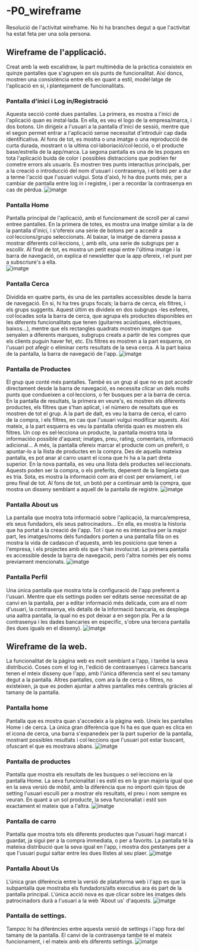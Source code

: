 # -P0_wireframe
Resolució de l'activitat wireframe. No hi ha branches degut a que l'activitat ha estat feta per una sola persona.

## Wireframe de l'applicació.
Creat amb la web excalidraw, la part multimèdia de la pràctica consisteix en quinze pantalles que s'agrupen en sis punts de funcionalitat. Així doncs, mostren una consistència entre ells en quant a estil, model·latge de l'aplicació en si, i plantejament de funcionalitats. 

### Pantalla d'inici i Log in/Registració
Aquesta secció conté dues pantalles. La primera, es mostra a l'inici de l'aplicació quan es instal·lada. En ella, es veu el logo de la empresa/marca, i dos botons. Un dirigeix a l'usuari a la pantalla d'inici de sessió, mentre que el segon permet entrar a l'aplicació sense necessitat d'introduïr cap dada identificativa. Al fons de tot, es mostra o una imatge o una reproducció de curta durada, mostrant o la ultima col·laboriació/col·lecció, o el producte base/estrella de la app/marca. 
La segona pantalla es una de les poques en tota l'aplicació buida de color i possibles distraccions que podrien fer cometre errors als usuaris. Es mostren tres punts interactius principals, per a la creació o introducció del nom d'usuari i contrasenya, i el botó per a dur a terme l'acció que l'usuari vulgui. Sota d'aixó, hi ha dos punts més; per a cambiar de pantalla entre log in i registre, i per a recordar la contrasenya en cas de pèrdua. 
![imatge](https://github.com/user-attachments/assets/e7cc0c5f-3b23-414c-97a0-e85dc9819a7f)

### Pantalla Home
Pantalla principal de l'aplicació, amb el funcionament de scroll per al canvi entree pantalles. En la primera de totes, es mostra una imatge similar a la de la pantalla d'inici, i s'ofereix una sèrie de botons per a accedir a col·leccions/grups seleccionats. Al baixar, la imatge de darrera passa a mostrar diferents col·leccions, i, amb ells, una serie de subgrups per a escollir. Al final de tot, es mostra un petit espai entre l'última imatge i la barra de navegació, on explica el newsletter que la app ofereix, i el punt per a subscriure's a ella.  
![imatge](https://github.com/user-attachments/assets/3b5d866f-7c6d-4d79-9aec-518f5dfd2a27)

### Pantalla Cerca
Dividida en quatre parts, és una de les pantalles accessibles desde la barra de navegació. En si, hi ha tres grups focals; la barra de cerca, els filtres, i els grups suggerits. Aquest últim es divideix en dos subgrups -les esferes, col·locades sota la barra de cerca, que agrupa els productes disponibles en les diferents funcionalitats que tenen (guitarres acústiques, elèctriques, baixos...), mentre que els rectangles quadrats mostren imatges que senyalen a diferents marques, subgrups creats a partir de les compres que els clients puguin haver fet, etc. Els filtres es mostren a la part esquerra, on l'usuari pot afegir o eliminar certs resultats de la seva cerca. A la part baixa de la pantalla, la barra de navegació de l'app. 
![imatge](https://github.com/user-attachments/assets/12dd3c57-9dc6-458a-b67f-8cfce6bbbf80)

### Pantalla de Productes
El grup que conté més pantalles. També es un grup al que no es pot accedir directament desde la barra de navegació, es necessita clicar un dels molts punts que condueixen a col·leccions, o fer busques per a la barra de cerca. En la pantalla de resultats, la primera en veure's, es mostren els diferents productes, els filtres que s'han aplicat, i el número de resultats que es mostren de tot el grup. A la part de dalt, es veu la barra de cerca, el carro de la compra, i els filtres, en cas que l'usuari vulgui modificar aquests. Així mateix, a la part esquerra es veu la pantalla oferida quan es mostren els filtres. 
Un cop es sel·lecciona un producte, la pantalla mostra tota la informacióo possible d'aquest; imatges, preu, rating, comentaris, informació adicional... A més, la pantalla ofereix marcar el producte com un preferit, o apuntar-lo a la llista de productes en la compra. Des de aquella mateixa pantalla, es pot anar al carro usant el icona que hi ha a la part dreta superior. En la nova pantalla, es veu una llista dels productes sel·leccionats. Aquests poden ser la compra, o els preferits, depenent de la llengüeta que es tria. Sota, es mostra la informació com ara el cost per enviament, i el preu final de tot. Al fons de tot, un botó per a continuar amb la compra, que mostra un disseny semblant a aquell de la pantalla de registre. 
![imatge](https://github.com/user-attachments/assets/a73666bf-06c5-41b8-82a0-4005ace9240e)

### Pantalla About us
La pantalla que mostra tota informació sobre l'aplicació, la marca/empresa, els seus fundadors, els seus patrocinadors... En ella, es mostra la historia que ha portat a la creació de l'app. Tot i que no es interactiva per la major part, les imatges/noms dels fundadors porten a una pantalla filla on es mostra la vida de cadascun d'aquests, amb les posicions que tenen a l'empresa, i els projectes amb els que s'han involucrat. La primera pantalla es accessible desde la barra de navegació, però l'altra només per els noms previament mencionats. 
![imatge](https://github.com/user-attachments/assets/5acb2219-0135-4385-aa32-02cdc8976097)

### Pantalla Perfil
Una única pantalla que mostra tota la configuració de l'app preferent a l'usuari. Mentre que els settings poden ser editats sense necessitat de ap canvi en la pantalla, per a editar informació més delicada, com ara el nom d'usuari, la contrasenya, els detalls de la informació bancaria, es desplega una aaltra pantalla, la qual no es pot deixar a en segon pla. Per a la contrasenya i les dades bancaries en especific, s'obre una tercera pantalla (les dues iguals en el disseny).
![imatge](https://github.com/user-attachments/assets/f3c1fc95-a567-4843-8394-326d7457b50c)

## Wireframe de la web. 
La funcionalitat de la pàgina web es molt semblant a l'app, i també la seva distribució. Coses com el log in, l'edició de contrasenyes i càrrecs bancaris tenen el mteix disseny que l'app, amb l'única diferencia sent el seu tamany degut a la pantalla. Altres pantalles, com ara la de cerca o filtres, no existeixen, ja que es poden ajuntar a altres pantalles més centrals gràcies al tamany de la pantalla. 

### Pantalla home
Pantalla que es mostra quan s'accedeix a la pàgina web. Uneix les pantalles Home i de cerca. La única gran diferència que hi ha es que quan es clica en el icona de cerca, una barra s'expanedeix per la part superior de la pantalla, mostrant possibles resultats i col·leccions que l'usuari pot estar buscant, ofuscant el que es mostrava abans. 
![imatge](https://github.com/user-attachments/assets/dbe56e64-2fd6-469c-8f3e-0315d1176a02)

### Pantalla de productes
Pantalla que mostra els resultats de les busques o sel·leccions en la pantalla Home. La seva funcionalitat i es estil es en la gran majoria igual que en la seva versió de mòbil, amb la diferència que no importi quin tipus de setting l'usuari esculli per a mostrar els resultats, el preu i nom sempre es veuran. En quant a un sol producte, la seva funcionaliat i estil son exactament el mateix que a l'altra.
![imatge](https://github.com/user-attachments/assets/c5fb464f-8797-4b8a-bbb3-17980841464e)

### Pantalla de carro
Pantalla que mostra tots els diferents productes que l'usuari hagi marcat i guardat, ja sigui per a la compra immediata, o per a favorits. La pantalla té la mateixa distribució que la seva igual en l'app, i mostra dos pestanyes per a que l'usuari pugui saltar entre les dues llistes al seu plaer.
![imatge](https://github.com/user-attachments/assets/dde8fe2b-1b48-4c54-8f0f-d7f5670a5e2a)


### Pantalla About Us
L'única gran diferència entre la versió de plataforma web i l'app es que la subpantalla que mostraba els fundadors/alts executius ara és part de la pantalla principal. L'única acció nova es que clicar sobre les imatges dels patrocinadors durà a l'usuari a la web 'About us' d'aquests.
![imatge](https://github.com/user-attachments/assets/e3355c4a-2150-42c6-a096-41ce82dc13bf)

### Pantalla de settings. 
Tampoc hi ha diferències entre aquesta versió de settings i l'app fora del tamany de la pantalla. El canvi de la contrasenya també té el mateix funcionament, i el mateix amb els diferents settings. 
![imatge](https://github.com/user-attachments/assets/7fb33bd7-d34d-47f9-ba93-0753c8b49b18)

